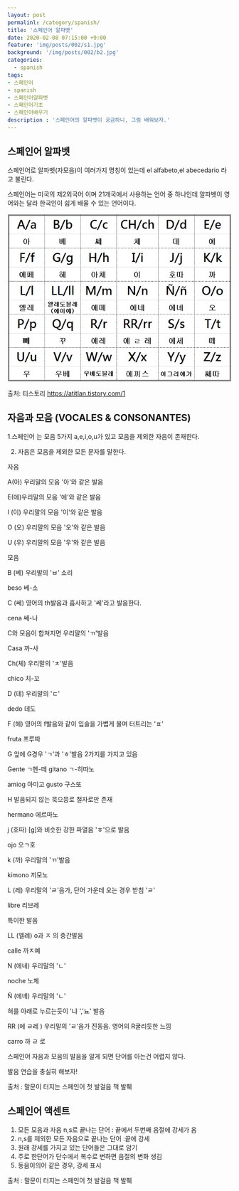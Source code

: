 ```yaml
---
layout: post
permalinl: /category/spanish/
title: '스페인어 알파벳'
date: 2020-02-08 07:15:00 +9:00
feature: 'img/posts/002/s1.jpg'
background: '/img/posts/002/b2.jpg'
categories:
  - spanish
tags:
- 스페인어
- spanish
- 스페인어알파벳
- 스페인어기초
- 스페인어배우기
description : '스페인어의 알파벳이 궁금하니, 그럼 배워보자.'
---
```


## 스페인어 알파벳

스페인어로 알파벳(자모음)이 여러가지 명칭이 있는데 el alfabeto,el abecedario 라고 불린다.

스페인어는 미국의 제2외국어 이며 21개국에서 사용하는 언어 중 하나인데  알파벳이 영어와는 달라 한국인이 쉽게 배울 수 있는 언어이다.



![알파벳](/img/posts/002/001.png)

   출처: 티스토리 https://atitlan.tistory.com/1

##  자음과 모음 (VOCALES & CONSONANTES)

1.스페인어 는 모음 5가지 a,e,i,o,u가 있고 모음을 제외한 자음이 존재한다.

2. 자음은 모음을 제외한 모든 문자를 말한다.



자음

A(아)  우리말의 모음 '아'와 같은 발음

E(에)우리말의 모음 '에'와 같은 발음

I  (이) 우리말의 모음 '이'와 같은 발음

O (오) 우리말의 모음 '오'와 같은 발음

U (우) 우리말의 모음 '우'와 같은 발음



모음

B (베)  우리발의 'ㅂ' 소리

beso 베-소

C (쎄) 영어의 th발음과 흡사하고 '쎄'라고 발음한다.

cena 쎄-나

C와 모음이 합쳐지면 우리말의 'ㄲ'발음

Casa 까-사

Ch(체) 우리말의 'ㅊ'발음

chico 치-꼬

D (데) 우리말의 'ㄷ'

dedo  데도

F (헤) 영어의 f발음와 같이 입술을 가볍게 물며 터트리는 'ㅍ'

fruta 프루따

G 앞에 G경우 'ㄱ'과 'ㅎ'발음 2가지를 가지고 있음

Gente ㄱ헨-떼  gitano ㄱ-히따노

amiog 아미고 gusto 구스또

H 발음되지 않는 묵으믕로 철자로만 존재

hermano 에르마노

j (호따) [g]와 비슷한 강한 파열음 'ㅎ'으로 발음

ojo 오ㄱ호

k  (까)  우리말의 'ㄲ'발음

kimono 끼모노

L (레) 우리말의 'ㄹ'음가, 단어 가운데 오는 경우 받침 'ㄹ'

libre 리브레



특이한 발음

LL (엘례) o과 ㅈ 의 중간발음

calle 까ㅈ예

N (에네) 우리말의 'ㄴ'

noche 노체

 Ñ (에녜) 우리말의 'ㄴ'

혀를 아래로 누르는듯이 '냐 ','뇨' 발음

RR (에 ㄹ레 ) 우리말의 'ㄹ'음가 진동음. 영어의 R굴리듯한 느낌

carro 까 ㄹ 로



스페인어 자음과 모음의 발음을 알게 되면 단어를 아는건 어렵지 않다.

발음 연습을 충실히 해보자!



출처 : 말문이 터지는 스페인어 첫 발걸음 책 발췌



## 스페인어 액센트

1. 모든 모음과 자음 n,s로 끝나는 단어 : 끝에서 두번째 음절에 강세가 옴
2. n,s를 제외한 모든 자음으로 끝나는 단어 :끝에 강세
3. 원래 강세를 가지고 있는 단어들은 그대로 암기
4. 주로 한단어가 단수에서 복수로 변하면 음절의 변화 생김
5. 동음이의어 같은 경우, 강세 표시

출처 : 말문이 터지는 스페인어 첫 발걸음 책 발췌
